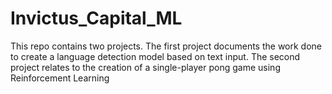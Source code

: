 # Invictus_Capital_ML
This repo contains two projects.  The first project documents the work done to create a language detection model based on text input. The second project relates to the creation of a single-player pong game using Reinforcement Learning
